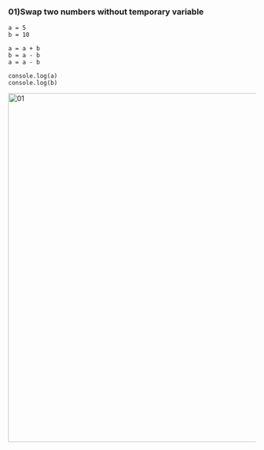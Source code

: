 
### 01)Swap two numbers without temporary variable

~~~
a = 5
b = 10

a = a + b   
b = a - b   
a = a - b   

console.log(a)  
console.log(b)  
~~~

<img width="1309" height="711" alt="01" src="https://github.com/user-attachments/assets/93de5a91-eabe-450e-8beb-6b10be996737" />

